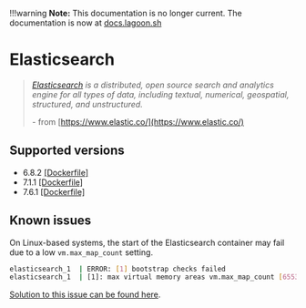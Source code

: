 !!!warning
    **Note:** This documentation is no longer current. The documentation is now at [docs.lagoon.sh](https://docs.lagoon.sh)

# Elasticsearch

> [_Elasticsearch_](https://www.elastic.co/) _is a distributed, open source search and analytics engine for all types of data, including textual, numerical, geospatial, structured, and unstructured._
>
> \- from [https://www.elastic.co/](https://www.elastic.co/)

## Supported versions

* 6.8.2 [\[Dockerfile\]](https://github.com/amazeeio/lagoon/blob/master/images/elasticsearch/Dockerfile6)
* 7.1.1 [\[Dockerfile\]](https://github.com/amazeeio/lagoon/blob/master/images/elasticsearch/Dockerfile7.1)
* 7.6.1 [\[Dockerfile\]](https://github.com/amazeeio/lagoon/blob/master/images/elasticsearch/Dockerfile7)

## Known issues

On Linux-based systems, the start of the Elasticsearch container may fail due to a low `vm.max_map_count` setting.

```bash
elasticsearch_1  | ERROR: [1] bootstrap checks failed
elasticsearch_1  | [1]: max virtual memory areas vm.max_map_count [65530] is too low, increase to at least [262144]
```

[Solution to this issue can be found here](https://www.elastic.co/guide/en/elasticsearch/reference/current/docker.html#_set_vm_max_map_count_to_at_least_262144).

